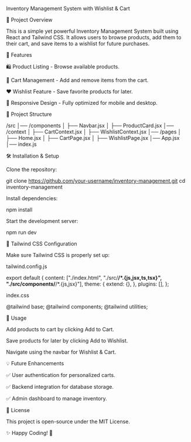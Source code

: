 Inventory Management System with Wishlist & Cart

📌 Project Overview

This is a simple yet powerful Inventory Management System built using React and Tailwind CSS. It allows users to browse products, add them to their cart, and save items to a wishlist for future purchases.

🚀 Features

🛍 Product Listing - Browse available products.

🛒 Cart Management - Add and remove items from the cart.

❤️ Wishlist Feature - Save favorite products for later.



🎨 Responsive Design - Fully optimized for mobile and desktop.

📂 Project Structure

/src
│── /components
│    ├── Navbar.jsx
│    ├── ProductCard.jsx
│── /context
│    ├── CartContext.jsx
│    ├── WishlistContext.jsx
│── /pages
│    ├── Home.jsx
│    ├── CartPage.jsx
│    ├── WishlistPage.jsx
│── App.jsx
│── index.js

🛠 Installation & Setup

Clone the repository:

git clone https://github.com/your-username/inventory-management.git
cd inventory-management

Install dependencies:

npm install

Start the development server:

npm run dev

🎨 Tailwind CSS Configuration

Make sure Tailwind CSS is properly set up:

tailwind.config.js

export default {
  content: ["./index.html", "./src/**/*.{js,jsx,ts,tsx}", "./src/components/**/*.{js,jsx}"],
  theme: {
    extend: {},
  },
  plugins: [],
};

index.css

@tailwind base;
@tailwind components;
@tailwind utilities;

📜 Usage

Add products to cart by clicking Add to Cart.

Save products for later by clicking Add to Wishlist.

Navigate using the navbar for Wishlist & Cart.

💡 Future Enhancements

✅ User authentication for personalized carts.

✅ Backend integration for database storage.

✅ Admin dashboard to manage inventory.

📜 License

This project is open-source under the MIT License.

✨ Happy Coding! 🚀
